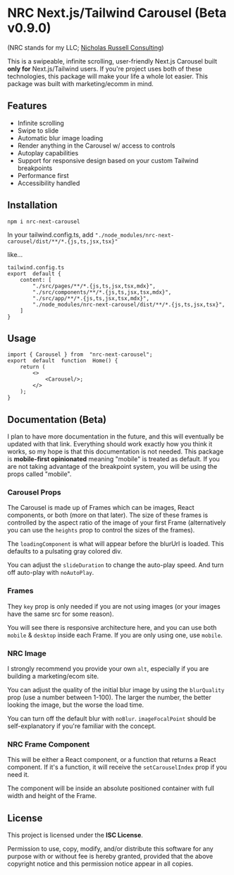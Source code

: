 # NRC Next.js/Tailwind Carousel (Beta v0.9.0)

(NRC stands for my LLC; [Nicholas Russell Consulting](https://www.nicholasrussellconsulting.com/))

This is a swipeable, infinite scrolling, user-friendly Next.js Carousel built **only for** Next.js/Tailwind users. If you're project uses both of these technologies, this package will make your life a whole lot easier. This package was built with marketing/ecomm in mind.

## Features

- Infinite scrolling
- Swipe to slide
- Automatic blur image loading
- Render anything in the Carousel w/ access to controls
- Autoplay capabilities
- Support for responsive design based on your custom Tailwind breakpoints
- Performance first 
- Accessibility handled
  
## Installation

`npm i nrc-next-carousel`

In your tailwind.config.ts, add 
`"./node_modules/nrc-next-carousel/dist/**/*.{js,ts,jsx,tsx}"`

like...

    tailwind.config.ts
    export  default {
	    content: [
			"./src/pages/**/*.{js,ts,jsx,tsx,mdx}",
			"./src/components/**/*.{js,ts,jsx,tsx,mdx}",
			"./src/app/**/*.{js,ts,jsx,tsx,mdx}",
			"./node_modules/nrc-next-carousel/dist/**/*.{js,ts,jsx,tsx}",
		]
	}

## Usage

    import { Carousel } from  "nrc-next-carousel";
    export  default  function  Home() {
	    return (
		    <>
			    <Carousel/>;
		    </>
		);
	}

## Documentation (Beta)
I plan to have more documentation in the future, and this will eventually be updated with that link. Everything should work exactly how you think it works, so my hope is that this documentation is not needed. This package is **mobile-first opinionated** meaning "mobile" is treated as default. If you are not taking advantage of the breakpoint system, you will be using the props called "mobile".

### Carousel Props
The Carousel is made up of Frames which can be images, React components, or both (more on that later). The size of these frames is controlled by the aspect ratio of the image of your first Frame (alternatively you can use the `heights` prop to control the sizes of the frames). 

The `loadingComponent` is what will appear before the blurUrl is loaded. This defaults to a pulsating gray colored div.

You can adjust the `slideDuration` to change the auto-play speed. And turn off auto-play with `noAutoPlay`.

### Frames
They `key` prop is only needed if you are not using images (or your images have the same src for some reason). 

You will see there is responsive architecture here, and you can use both `mobile` & `desktop` inside each Frame. If you are only using one, use `mobile`.

### NRC Image
I strongly recommend you provide your own `alt`, especially if you are building a marketing/ecom site.

You can adjust the quality of the initial blur image by using the `blurQuality` prop (use a number between 1-100). The larger the number, the better looking the image, but the worse the load time.

You can turn off the default blur with `noBlur`. `imageFocalPoint` should be self-explanatory if you're familiar with the concept.

### NRC Frame Component
This will be either a React component, or a function that returns a React component. If it's a function, it will receive the `setCarouselIndex` prop if you need it.

The component will be inside an absolute positioned container with full width and height of the Frame.


## License

This project is licensed under the **ISC License**.

Permission to use, copy, modify, and/or distribute this software for any purpose with or without fee is hereby granted, provided that the above copyright notice and this permission notice appear in all copies.


